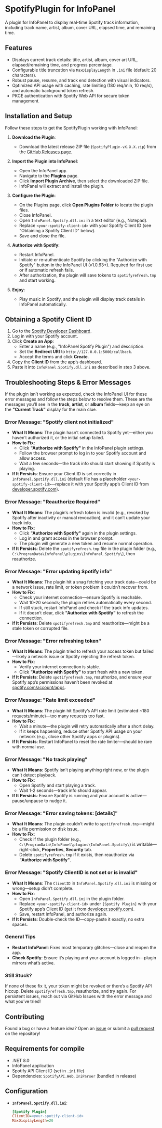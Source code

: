 # SpotifyPlugin for InfoPanel

A plugin for InfoPanel to display real-time Spotify track information, including track name, artist, album, cover URL, elapsed time, and remaining time.

## Features
- Displays current track details: title, artist, album, cover art URL, elapsed/remaining time, and progress percentage.
- Configurable title truncation via `MaxDisplayLength` in `.ini` file (default: 20 characters).
- Robust pause, resume, and track end detection with visual indicators.
- Optimized API usage with caching, rate limiting (180 req/min, 10 req/s), and automatic background token refresh.
- PKCE authentication with Spotify Web API for secure token management.

## Installation and Setup
Follow these steps to get the SpotifyPlugin working with InfoPanel:

1. **Download the Plugin**:
   - Download the latest release ZIP file (`SpotifyPlugin-vX.X.X.zip`) from the [GitHub Releases page](https://github.com/F3NN3X/InfoPanel.Spotify/releases).

2. **Import the Plugin into InfoPanel**:
   - Open the InfoPanel app.
   - Navigate to the **Plugins** page.
   - Click **Import Plugin Archive**, then select the downloaded ZIP file.
   - InfoPanel will extract and install the plugin.

3. **Configure the Plugin**:
   - On the Plugins page, click **Open Plugins Folder** to locate the plugin files.
   - Close InfoPanel.
   - Open `InfoPanel.Spotify.dll.ini` in a text editor (e.g., Notepad).
   - Replace `<your-spotify-client-id>` with your Spotify Client ID (see "Obtaining a Spotify Client ID" below).
   - Save and close the file.

4. **Authorize with Spotify**:
   - Restart InfoPanel.
   - Initiate or re-authenticate Spotify by clicking the "Authorize with Spotify" button in the InfoPanel UI (v1.0.63+). Required for first use or if automatic refresh fails.
   - After authorization, the plugin will save tokens to `spotifyrefresh.tmp` and start working.

5. **Enjoy**:
   - Play music in Spotify, and the plugin will display track details in InfoPanel automatically.

## Obtaining a Spotify Client ID
1. Go to the [Spotify Developer Dashboard](https://developer.spotify.com/dashboard/).
2. Log in with your Spotify account.
3. Click **Create an App**:
   - Enter a name (e.g., "InfoPanel Spotify Plugin") and description.
   - Set the **Redirect URI** to `http://127.0.0.1:5000/callback`.
   - Accept the terms and click **Create**.
4. Copy the **Client ID** from the app’s dashboard.
5. Paste it into `InfoPanel.Spotify.dll.ini` as described in step 3 above.

## Troubleshooting Steps & Error Messages

If the plugin isn’t working as expected, check the InfoPanel UI for these error messages and follow the steps below to resolve them. These are the messages you’ll see in the **track**, **artist**, or **album** fields—keep an eye on the **"Current Track"** display for the main clue.

### **Error Message: "Spotify client not initialized"**

- **What It Means**: The plugin hasn’t connected to Spotify yet—either you haven’t authorized it, or the initial setup failed.
- **How to Fix**:
  - Click **"Authorize with Spotify"** in the InfoPanel plugin settings.
  - Follow the browser prompt to log in to your Spotify account and allow access.
  - Wait a few seconds—the track info should start showing if Spotify is playing.
- **If It Persists**: Ensure your Client ID is set correctly in `InfoPanel.Spotify.dll.ini` (default file has a placeholder `<your-spotify-client-id>`—replace it with your Spotify app’s Client ID from [developer.spotify.com](https://developer.spotify.com/dashboard)).

### **Error Message: "Reauthorize Required"**

- **What It Means**: The plugin’s refresh token is invalid (e.g., revoked by Spotify after inactivity or manual revocation), and it can’t update your track info.
- **How to Fix**:
  - Click **"Authorize with Spotify"** again in the plugin settings.
  - Log in and grant access in the browser prompt.
  - The plugin will generate a new token and resume normal operation.
- **If It Persists**: Delete the `spotifyrefresh.tmp` file in the plugin folder (e.g., `C:\ProgramData\InfoPanel\plugins\InfoPanel.Spotify\`), then reauthorize.

### **Error Message: "Error updating Spotify info"**

- **What It Means**: The plugin hit a snag fetching your track data—could be a network issue, rate limit, or token problem it couldn’t recover from.
- **How to Fix**:
  - Check your internet connection—ensure Spotify is reachable.
  - Wait 10-20 seconds; the plugin retries automatically every second.
  - If still stuck, restart InfoPanel and check if the track info updates.
  - If it doesn’t clear, click **"Authorize with Spotify"** to refresh the connection.
- **If It Persists**: Delete `spotifyrefresh.tmp` and reauthorize—might be a stale token or corrupted file.

### **Error Message: "Error refreshing token"**

- **What It Means**: The plugin tried to refresh your access token but failed—likely a network issue or Spotify rejecting the refresh token.
- **How to Fix**:
  - Verify your internet connection is stable.
  - Click **"Authorize with Spotify"** to start fresh with a new token.
- **If It Persists**: Delete `spotifyrefresh.tmp`, reauthorize, and ensure your Spotify app’s permissions haven’t been revoked at [spotify.com/account/apps](https://www.spotify.com/account/apps).

### **Error Message: "Rate limit exceeded"**

- **What It Means**: The plugin hit Spotify’s API rate limit (estimated ~180 requests/minute)—too many requests too fast.
- **How to Fix**:
  - Wait a minute—the plugin will retry automatically after a short delay.
  - If it keeps happening, reduce other Spotify API usage on your network (e.g., close other Spotify apps or plugins).
- **If It Persists**: Restart InfoPanel to reset the rate limiter—should be rare with normal use.

### **Error Message: "No track playing"**

- **What It Means**: Spotify isn’t playing anything right now, or the plugin can’t detect playback.
- **How to Fix**:
  - Open Spotify and start playing a track.
  - Wait 1-2 seconds—track info should appear.
- **If It Persists**: Ensure Spotify is running and your account is active—pause/unpause to nudge it.

### **Error Message: "Error saving tokens: [details]"**

- **What It Means**: The plugin couldn’t write to `spotifyrefresh.tmp`—might be a file permission or disk issue.
- **How to Fix**:
  - Check if the plugin folder (e.g., `C:\ProgramData\InfoPanel\plugins\InfoPanel.Spotify\`) is writable—right-click, **Properties**, **Security** tab.
  - Delete `spotifyrefresh.tmp` if it exists, then reauthorize via **"Authorize with Spotify"**.

### **Error Message: "Spotify ClientID is not set or is invalid"**

- **What It Means**: The `ClientID` in `InfoPanel.Spotify.dll.ini` is missing or wrong—setup didn’t complete.
- **How to Fix**:
  - Open `InfoPanel.Spotify.dll.ini` in the plugin folder.
  - Replace `<your-spotify-client-id>` under `[Spotify Plugin]` with your Spotify app’s Client ID (get it from [developer.spotify.com](https://developer.spotify.com/dashboard)).
  - Save, restart InfoPanel, and authorize again.
- **If It Persists**: Double-check the ID—copy-paste it exactly, no extra spaces.

### **General Tips**

- **Restart InfoPanel**: Fixes most temporary glitches—close and reopen the app.
- **Check Spotify**: Ensure it’s playing and your account is logged in—plugin mirrors what’s active.

### **Still Stuck?**

If none of these fix it, your token might be revoked or there’s a Spotify API hiccup. Delete `spotifyrefresh.tmp`, reauthorize, and try again. For persistent issues, reach out via GitHub Issues with the error message and what you’ve tried!

## Contributing

Found a bug or have a feature idea? Open an [issue](https://github.com/F3NN3X/InfoPanel.Spotify/issues) or submit a [pull request](https://github.com/F3NN3X/InfoPanel.Spotify/pulls) on the repository!

## Requirements for compile
- .NET 8.0
- InfoPanel application
- Spotify API Client ID (set in `.ini` file)
- Dependencies: `SpotifyAPI.Web`, `IniParser` (bundled in release)


## Configuration
- **`InfoPanel.Spotify.dll.ini`**:
  ```ini
  [Spotify Plugin]
  ClientID=<your-spotify-client-id>
  MaxDisplayLength=20
